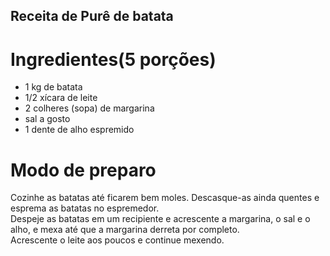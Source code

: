 ## Receita de Purê de batata

# Ingredientes(5 porções)
- 1 kg de batata
- 1/2 xícara de leite
- 2 colheres (sopa) de margarina
- sal a gosto
- 1 dente de alho espremido

# Modo de preparo
Cozinhe as batatas até ficarem bem moles.
Descasque-as ainda quentes e esprema as batatas no espremedor.\
Despeje as batatas em um recipiente e acrescente a margarina, o sal e o alho, e mexa até que a margarina derreta por completo.\
Acrescente o leite aos poucos e continue mexendo.